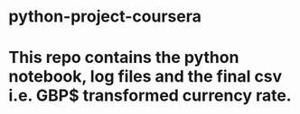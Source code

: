 # python-project-coursera

# This repo contains the python notebook, log files and the final csv i.e. GBP$ transformed currency rate.
